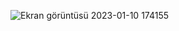 
![Ekran görüntüsü 2023-01-10 174155](https://user-images.githubusercontent.com/112394032/211602943-fe3f2732-d9f4-4604-825a-a0695ad7ef36.png)
